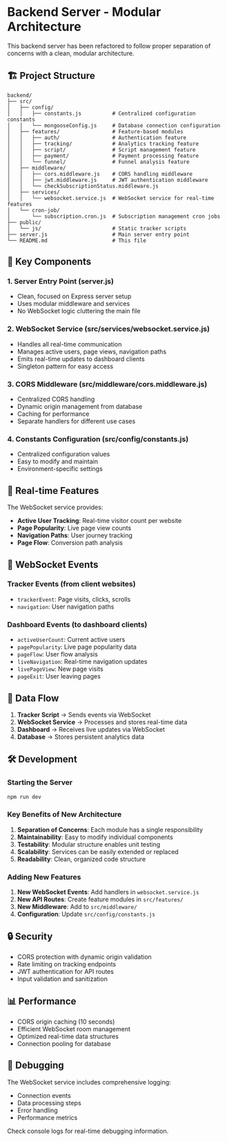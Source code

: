 # Backend Server - Modular Architecture

This backend server has been refactored to follow proper separation of concerns with a clean, modular architecture.

## 🏗️ Project Structure

```
backend/
├── src/
│   ├── config/
│   │   ├── constants.js          # Centralized configuration constants
│   │   └── mongooseConfig.js     # Database connection configuration
│   ├── features/                 # Feature-based modules
│   │   ├── auth/                 # Authentication feature
│   │   ├── tracking/             # Analytics tracking feature
│   │   ├── script/               # Script management feature
│   │   ├── payment/              # Payment processing feature
│   │   └── funnel/               # Funnel analysis feature
│   ├── middleware/
│   │   ├── cors.middleware.js    # CORS handling middleware
│   │   ├── jwt.middleware.js     # JWT authentication middleware
│   │   └── checkSubscriptionStatus.middleware.js
│   ├── services/
│   │   └── websocket.service.js  # WebSocket service for real-time features
│   └── cron-job/
│       └── subscription.cron.js  # Subscription management cron jobs
├── public/
│   └── js/                       # Static tracker scripts
├── server.js                     # Main server entry point
└── README.md                     # This file
```

## 🔧 Key Components

### 1. Server Entry Point (server.js)
- Clean, focused on Express server setup
- Uses modular middleware and services
- No WebSocket logic cluttering the main file

### 2. WebSocket Service (src/services/websocket.service.js)
- Handles all real-time communication
- Manages active users, page views, navigation paths
- Emits real-time updates to dashboard clients
- Singleton pattern for easy access

### 3. CORS Middleware (src/middleware/cors.middleware.js)
- Centralized CORS handling
- Dynamic origin management from database
- Caching for performance
- Separate handlers for different use cases

### 4. Constants Configuration (src/config/constants.js)
- Centralized configuration values
- Easy to modify and maintain
- Environment-specific settings

## 🚀 Real-time Features

The WebSocket service provides:

- **Active User Tracking**: Real-time visitor count per website
- **Page Popularity**: Live page view counts
- **Navigation Paths**: User journey tracking
- **Page Flow**: Conversion path analysis

## 📡 WebSocket Events

### Tracker Events (from client websites)
- `trackerEvent`: Page visits, clicks, scrolls
- `navigation`: User navigation paths

### Dashboard Events (to dashboard clients)
- `activeUserCount`: Current active users
- `pagePopularity`: Live page popularity data
- `pageFlow`: User flow analysis
- `liveNavigation`: Real-time navigation updates
- `livePageView`: New page visits
- `pageExit`: User leaving pages

## 🔄 Data Flow

1. **Tracker Script** → Sends events via WebSocket
2. **WebSocket Service** → Processes and stores real-time data
3. **Dashboard** → Receives live updates via WebSocket
4. **Database** → Stores persistent analytics data

## 🛠️ Development

### Starting the Server
```bash
npm run dev
```

### Key Benefits of New Architecture

1. **Separation of Concerns**: Each module has a single responsibility
2. **Maintainability**: Easy to modify individual components
3. **Testability**: Modular structure enables unit testing
4. **Scalability**: Services can be easily extended or replaced
5. **Readability**: Clean, organized code structure

### Adding New Features

1. **New WebSocket Events**: Add handlers in `websocket.service.js`
2. **New API Routes**: Create feature modules in `src/features/`
3. **New Middleware**: Add to `src/middleware/`
4. **Configuration**: Update `src/config/constants.js`

## 🔒 Security

- CORS protection with dynamic origin validation
- Rate limiting on tracking endpoints
- JWT authentication for API routes
- Input validation and sanitization

## 📊 Performance

- CORS origin caching (10 seconds)
- Efficient WebSocket room management
- Optimized real-time data structures
- Connection pooling for database

## 🐛 Debugging

The WebSocket service includes comprehensive logging:
- Connection events
- Data processing steps
- Error handling
- Performance metrics

Check console logs for real-time debugging information. 